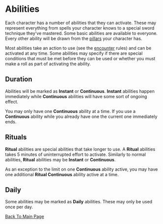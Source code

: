 # Abilities
Each character has a number of abilities that they can activate. These may represent everything from spells your character knows to a special sword technique they've mastered. Some basic abilities are available to everyone. Every other ability will be drawn from the [pillars](/pillars.md) your character has.

Most abilities take an action to use (see the [encounter](/encounters.md) rules) and can be activated at any time. Some abilities may specify if there are special conditions that must be met before they can be used or whether you must make a roll as part of activating the ability.

## Duration
Abilities will be marked as **Instant** or **Continuous**. **Instant** abilities happen immediately while **Continuous** abilities will have some sort of ongoing effect.

You may only have one **Continuous** ability at a time. If you use a **Continuous** ability while you already have one the current one immediately ends.

## Rituals

**Ritual** abilities are special abilities that take longer to use. A **Ritual** abilities takes 5 minutes of uninterrupted effort to activate. Similarly to normal abilities, **Ritual** abilities may be **Instant** or **Continuous**.

As an exception to the limit on one **Continuous** ability active, you may have one additional **Ritual Continuous** ability active at a time.

## Daily
Some abilities may be marked as **Daily** abilities. These may only be used once per day.

[Back To Main Page](/)
